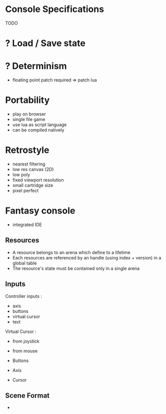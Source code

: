 # Console Specifications

TODO

# ? Load / Save state
# ? Determinism
- floating point patch required => patch lua
# Portability
- play on browser
- single file game
- use lua as script language
- can be compiled natively
# Retrostyle
- nearest filtering
- low res canvas (2D)
- low poly
- fixed viewport resolution
- small cartridge size
- pixel perfect
# Fantasy console
- integrated IDE

## Resources

- A resource belongs to an arena which define to a lifetime
- Each resources are referenced by an handle (using index + version) in a global table
- The resource's state must be contained only in a single arena

## Inputs

Controller inputs :
- axis
- buttons
- virtual cursor
- text

Virtual Cursor :
- from joystick
- from mouse

- Buttons

- Axis

- Cursor

## Scene Format

- 
